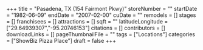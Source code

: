 +++
title = "Pasadena, TX (154 Fairmont Pkwy)"
storeNumber = ""
startDate = "1982-06-09"
endDate = "2007-02-00"
cuDate = ""
remodels = []
stages = []
franchisees = []
attractions = []
sqft = ""
latitudeLongitude = ["29.64939307","-95.20746153"]
citations = []
contributors = []
downloadLinks = []
pageThumbnailFile = ""
tags = ["Locations"]
categories = ["ShowBiz Pizza Place"]
draft = false
+++
